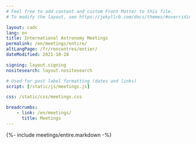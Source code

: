 ```yaml
---
# Feel free to add content and custom Front Matter to this file.
# To modify the layout, see https://jekyllrb.com/docs/themes/#overriding-theme-defaults

layout: cadc
lang: en
title: International Astronomy Meetings
permalink: /en/meetings/entire/
altLangPage: /fr/rencontres/entier/
dateModified: 2021-10-28

signing: layout.signing
nositesearch: layout.nositesearch

# Used for post label formatting (dates and links)
script: [/static/js/meetings.js]

css: /static/css/meetings.css

breadcrumbs:
    - link: /en/meetings/
      title: Meetings
---
```


{%- include meetings/entire.markdown -%}
